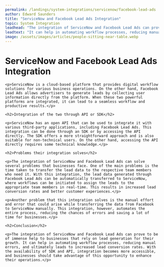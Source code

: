 ```yaml
---
permalink: /landings/system-integrations/servicenow/facebook-lead-ads
author: Edward Saunders
title: "ServiceNow and Facebook Lead Ads Integration"
topic: System Integration
leadhead: "The integration of ServiceNow and Facebook Lead Ads can prove to be of immense help to businesses that rely on lead generation for their growth"
leadtext: "It can help in automating workflow processes, reducing manual errors, and ultimately leads to increased lead conversion rates. With the availability of SDK and API, integration becomes more accessible, and businesses should take advantage of this opportunity to enhance their operations."
image: /assets/images/articles/people-sitting-near-table.webp
---
```

<div class="arttext">
	<h1>ServiceNow and Facebook Lead Ads Integration</h1>

	<p>ServiceNow is a cloud-based platform that provides digital workflow solutions for various business operations. On the other hand, Facebook Lead Ads allows advertisers to generate leads by collecting user information directly from the platform. When these two powerful platforms are integrated, it can lead to a seamless workflow and productive results.</p>

	<h2>Integration of the two through API or SDK</h2>

	<p>ServiceNow has an open API that can be used to integrate it with various third-party applications, including Facebook Lead Ads. This integration can be done through an SDK or by accessing the API directly. The SDK offers a more straightforward approach and is also suitable for non-technical users. On the other hand, accessing the API directly requires some technical knowledge.</p>

	<h2>Problems their integration solves</h2>

	<p>The integration of ServiceNow and Facebook Lead Ads can solve several problems that businesses face. One of the main problems is the time taken to transfer the lead data to the respective team members who need it. With this integration, the lead data generated through Facebook Lead Ads can be automatically transferred to ServiceNow, where workflows can be initiated to assign the leads to the appropriate team members in real-time. This results in increased lead conversion rates and better customer experiences.</p>

	<p>Another problem that this integration solves is the manual effort and error that could arise while transferring the data from Facebook to ServiceNow manually. This integration, however, automates the entire process, reducing the chances of errors and saving a lot of time for businesses.</p>

	<h2>Conclusion</h2>

	<p>The integration of ServiceNow and Facebook Lead Ads can prove to be of immense help to businesses that rely on lead generation for their growth. It can help in automating workflow processes, reducing manual errors, and ultimately leads to increased lead conversion rates. With the availability of SDK and API, integration becomes more accessible, and businesses should take advantage of this opportunity to enhance their operations.</p>

</div>